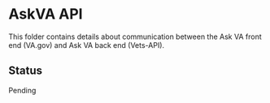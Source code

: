 # AskVA API 

This folder contains details about communication between the Ask VA front end (VA.gov) and Ask VA back end (Vets-API).  

## Status

Pending
